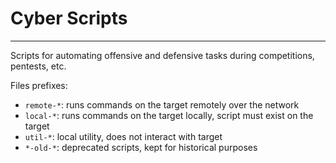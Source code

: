 # Cyber Scripts

---

Scripts for automating offensive and defensive tasks during competitions, pentests, etc.

Files prefixes:

- `remote-*`: runs commands on the target remotely over the network
- `local-*`: runs commands on the target locally, script must exist on the target
- `util-*`: local utility, does not interact with target
- `*-old-*`: deprecated scripts, kept for historical purposes
